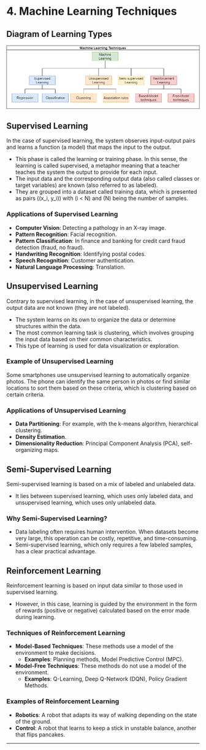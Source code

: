 # 4. Machine Learning Techniques

## Diagram of Learning Types

![Machine Learning Techniques](ML_techniques.png)

## Supervised Learning

In the case of supervised learning, the system observes input-output pairs and learns a function (a model) that maps the input to the output.
- This phase is called the learning or training phase. In this sense, the learning is called supervised, a metaphor meaning that a teacher teaches the system the output to provide for each input.
- The input data and the corresponding output data (also called classes or target variables) are known (also referred to as labeled).
- They are grouped into a dataset called training data, which is presented as pairs \((x_i, y_i)\) with \(i < N\) and \(N\) being the number of samples.

### Applications of Supervised Learning

- **Computer Vision**: Detecting a pathology in an X-ray image.
- **Pattern Recognition**: Facial recognition.
- **Pattern Classification**: In finance and banking for credit card fraud detection (fraud, no fraud).
- **Handwriting Recognition**: Identifying postal codes.
- **Speech Recognition**: Customer authentication.
- **Natural Language Processing**: Translation.

## Unsupervised Learning

Contrary to supervised learning, in the case of unsupervised learning, the output data are not known (they are not labeled).
- The system learns on its own to organize the data or determine structures within the data.
- The most common learning task is clustering, which involves grouping the input data based on their common characteristics.
- This type of learning is used for data visualization or exploration.

### Example of Unsupervised Learning

Some smartphones use unsupervised learning to automatically organize photos. The phone can identify the same person in photos or find similar locations to sort them based on these criteria, which is clustering based on certain criteria.

### Applications of Unsupervised Learning

- **Data Partitioning**: For example, with the k-means algorithm, hierarchical clustering.
- **Density Estimation**.
- **Dimensionality Reduction**: Principal Component Analysis (PCA), self-organizing maps.

## Semi-Supervised Learning

Semi-supervised learning is based on a mix of labeled and unlabeled data.
- It lies between supervised learning, which uses only labeled data, and unsupervised learning, which uses only unlabeled data.

### Why Semi-Supervised Learning?

- Data labeling often requires human intervention. When datasets become very large, this operation can be costly, repetitive, and time-consuming.
- Semi-supervised learning, which only requires a few labeled samples, has a clear practical advantage.

## Reinforcement Learning

Reinforcement learning is based on input data similar to those used in supervised learning.
- However, in this case, learning is guided by the environment in the form of rewards (positive or negative) calculated based on the error made during learning.

### Techniques of Reinforcement Learning

- **Model-Based Techniques**: These methods use a model of the environment to make decisions.
  - **Examples**: Planning methods, Model Predictive Control (MPC).
- **Model-Free Techniques**: These methods do not use a model of the environment.
  - **Examples**: Q-Learning, Deep Q-Network (DQN), Policy Gradient Methods.

### Examples of Reinforcement Learning

- **Robotics**: A robot that adapts its way of walking depending on the state of the ground.
- **Control**: A robot that learns to keep a stick in unstable balance, another that flips pancakes.

---
